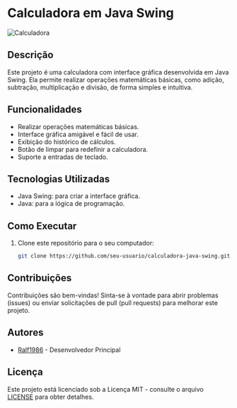 # Calculadora em Java Swing

![Calculadora](https://github.com/Ralf1986/Calculadora-Java-Swing/assets/115847499/c6411258-698a-42de-b9f2-56bb130bdf1e)

## Descrição

Este projeto é uma calculadora com interface gráfica desenvolvida em Java Swing. Ela permite realizar operações matemáticas básicas, como adição, subtração, multiplicação e divisão, de forma simples e intuitiva.

## Funcionalidades

- Realizar operações matemáticas básicas.
- Interface gráfica amigável e fácil de usar.
- Exibição do histórico de cálculos.
- Botão de limpar para redefinir a calculadora.
- Suporte a entradas de teclado.

## Tecnologias Utilizadas

- Java Swing: para criar a interface gráfica.
- Java: para a lógica de programação.

## Como Executar

1. Clone este repositório para o seu computador:

   ```bash
   git clone https://github.com/seu-usuario/calculadora-java-swing.git


## Contribuições

Contribuições são bem-vindas! Sinta-se à vontade para abrir problemas (issues) ou enviar solicitações de pull (pull requests) para melhorar este projeto.

## Autores

- [Ralf1986](https://github.com/Ralf1986) - Desenvolvedor Principal

## Licença

Este projeto está licenciado sob a Licença MIT - consulte o arquivo [LICENSE](LICENSE) para obter detalhes.
